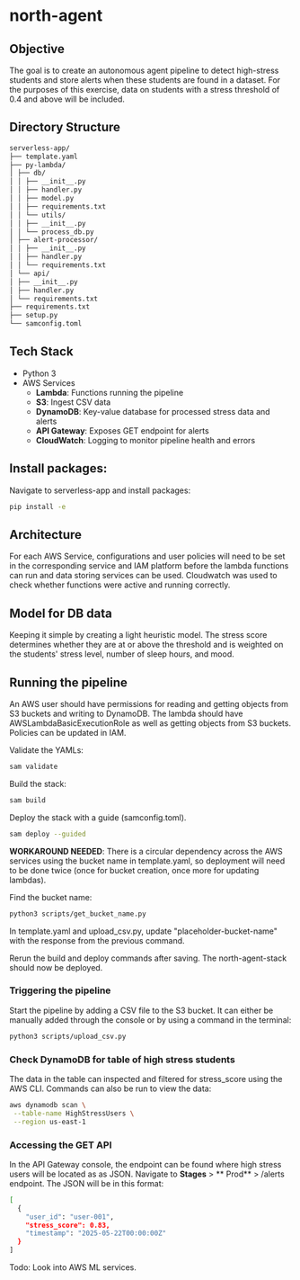 # north-agent

## Objective

The goal is to create an autonomous agent pipeline to detect high-stress students and store alerts when these students are found in a dataset. For the purposes of this exercise, data on students with a stress threshold of 0.4 and above will be included.

## Directory Structure

```bash
serverless-app/
├── template.yaml
├── py-lambda/
│ ├── db/
│ │ ├── __init__.py
│ │ ├── handler.py
│ │ ├── model.py
│ │ ├── requirements.txt
│ │ └── utils/
│ │ ├── __init__.py
│ │ └── process_db.py
│ ├── alert-processor/
│ │ ├── __init__.py
│ │ ├── handler.py
│ │ └── requirements.txt
│ └── api/
│ ├── __init__.py
│ ├── handler.py
│ └── requirements.txt
├── requirements.txt
├── setup.py
└── samconfig.toml
```

## Tech Stack

-   Python 3
-   AWS Services
    -   **Lambda**: Functions running the pipeline
    -   **S3**: Ingest CSV data
    -   **DynamoDB**: Key-value database for processed stress data and alerts
    -   **API Gateway**: Exposes GET endpoint for alerts
    -   **CloudWatch**: Logging to monitor pipeline health and errors

## Install packages:

Navigate to serverless-app and install packages:

```bash
pip install -e
```

## Architecture

For each AWS Service, configurations and user policies will need to be set in the corresponding service and IAM platform before the lambda functions can run and data storing services can be used. Cloudwatch was used to check whether functions were active and running correctly.

## Model for DB data

Keeping it simple by creating a light heuristic model. The stress score determines whether they are at or above the threshold and is weighted on the students' stress level, number of sleep hours, and mood.

## Running the pipeline

An AWS user should have permissions for reading and getting objects from S3 buckets and writing to DynamoDB. The lambda should have AWSLambdaBasicExecutionRole as well as getting objects from S3 buckets. Policies can be updated in IAM.

Validate the YAMLs:

```bash
sam validate
```

Build the stack:

```bash
sam build
```

Deploy the stack with a guide (samconfig.toml).

```bash
sam deploy --guided
```

**WORKAROUND NEEDED**: There is a circular dependency across the AWS services using the bucket name in template.yaml, so deployment will need to be done twice (once for bucket creation, once more for updating lambdas).

Find the bucket name:

```bash
python3 scripts/get_bucket_name.py
```

In template.yaml and upload_csv.py, update "placeholder-bucket-name" with the response from the previous command.

Rerun the build and deploy commands after saving. The north-agent-stack should now be deployed.

### Triggering the pipeline

Start the pipeline by adding a CSV file to the S3 bucket. It can either be manually added through the console or by using a command in the terminal:

```bash
python3 scripts/upload_csv.py
```

### Check DynamoDB for table of high stress students

The data in the table can inspected and filtered for stress_score using the AWS CLI. Commands can also be run to view the data:

```bash
aws dynamodb scan \
 --table-name HighStressUsers \
 --region us-east-1
```

### Accessing the GET API

In the API Gateway console, the endpoint can be found where high stress users will be located as as JSON. Navigate to **Stages** > ** Prod** > /alerts endpoint. The JSON will be in this format:

```bash
[
  {
    "user_id": "user-001",
    "stress_score": 0.83,
    "timestamp": "2025-05-22T00:00:00Z"
  }
]
```

Todo: Look into AWS ML services.
